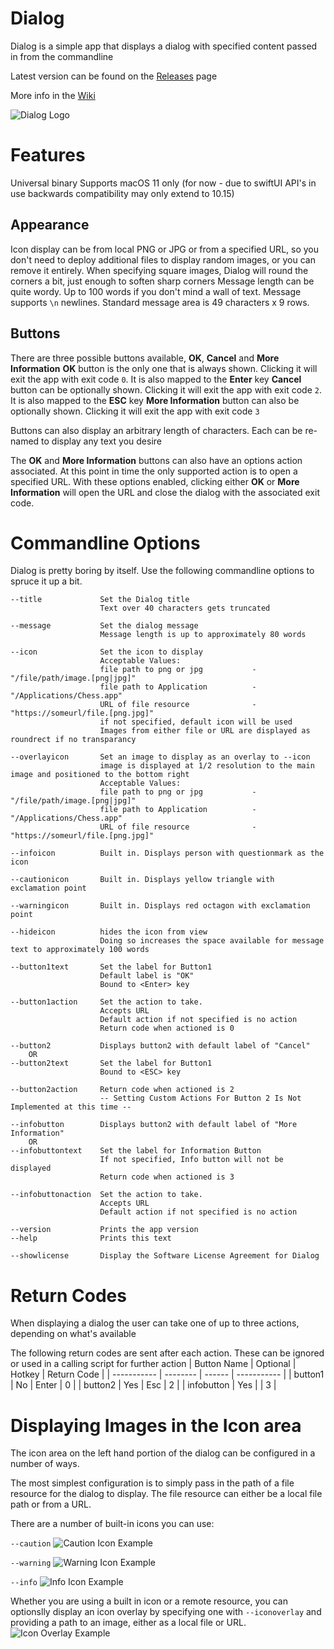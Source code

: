 
# Dialog

Dialog is a simple app that displays a dialog with specified content passed in from the commandline

Latest version can be found on the [Releases](https://github.com/bartreardon/Dialog-public/releases) page

More info in the [Wiki](https://github.com/bartreardon/Dialog-public/wiki)

![Dialog Logo](/assets/screen1.png)


# Features
Universal binary
Supports macOS 11 only (for now - due to swiftUI API's in use backwards compatibility may only extend to 10.15)

## Appearance
Icon display can be from local PNG or JPG or from a specified URL, so you don't need to deploy additional files to display random images, or you can remove it entirely. When specifying square images, Dialog will round the corners a bit, just enough to soften sharp corners
Message length can be quite wordy. Up to 100 words if you don't mind a wall of text. Message supports `\n` newlines. Standard message area is 49 characters x 9 rows.

## Buttons
There are three possible buttons available, **OK**, **Cancel** and **More Information**
**OK** button is the only one that is always shown. Clicking it will exit the app with exit code `0`. It is also mapped to the **Enter** key
**Cancel** button can be optionally shown. Clicking it will exit the app with exit code `2`. It is also mapped to the **ESC** key
**More Information** button can also be optionally shown. Clicking it will exit the app with exit code `3`

Buttons can also display an arbitrary length of characters. Each can be re-named to display any text you desire

The **OK** and **More Information** buttons can also have an options action associated. At this point in time the only supported action is to open a specified URL. With these options enabled, clicking either **OK** or **More Information** will open the URL and close the dialog with the associated exit code. 



# Commandline Options

Dialog is pretty boring by itself. Use the following commandline options to spruce it up a bit.

    --title             Set the Dialog title
                        Text over 40 characters gets truncated
    
    --message           Set the dialog message
                        Message length is up to approximately 80 words
    
    --icon              Set the icon to display
                        Acceptable Values:
                        file path to png or jpg           -  "/file/path/image.[png|jpg]"
                        file path to Application          -  "/Applications/Chess.app"
                        URL of file resource              -  "https://someurl/file.[png.jpg]"
                        if not specified, default icon will be used
                        Images from either file or URL are displayed as roundrect if no transparancy

    --overlayicon       Set an image to display as an overlay to --icon
                        image is displayed at 1/2 resolution to the main image and positioned to the bottom right
                        Acceptable Values:
                        file path to png or jpg           -  "/file/path/image.[png|jpg]"
                        file path to Application          -  "/Applications/Chess.app"
                        URL of file resource              -  "https://someurl/file.[png.jpg]"
                        
    --infoicon          Built in. Displays person with questionmark as the icon

    --cautionicon       Built in. Displays yellow triangle with exclamation point

    --warningicon       Built in. Displays red octagon with exclamation point
            
    --hideicon          hides the icon from view
                        Doing so increases the space available for message text to approximately 100 words

    --button1text       Set the label for Button1
                        Default label is "OK"
                        Bound to <Enter> key

    --button1action     Set the action to take.
                        Accepts URL
                        Default action if not specified is no action
                        Return code when actioned is 0

    --button2           Displays button2 with default label of "Cancel"
        OR
    --button2text       Set the label for Button1
                        Bound to <ESC> key

    --button2action     Return code when actioned is 2
                        -- Setting Custom Actions For Button 2 Is Not Implemented at this time --

    --infobutton        Displays button2 with default label of "More Information"
        OR
    --infobuttontext    Set the label for Information Button
                        If not specified, Info button will not be displayed
                        Return code when actioned is 3

    --infobuttonaction  Set the action to take.
                        Accepts URL
                        Default action if not specified is no action

    --version           Prints the app version
    --help              Prints this text

    --showlicense       Display the Software License Agreement for Dialog

# Return Codes
When displaying a dialog the user can take one of up to three actions, depending on what's available

The following return codes are sent after each action. These can be ignored or used in a calling script for further action
| Button Name | Optional | Hotkey | Return Code |
| ----------- | -------- | ------ | ----------- |
| button1     | No       | Enter  | 0           |
| button2     | Yes      | Esc    | 2           |
| infobutton  | Yes      |        | 3           |

# Displaying Images in the Icon area
The icon area on the left hand portion of the dialog can be configured in a number of ways.

The most simplest configuration is to simply pass in the path of a file resource for the dialog to display. The file resource can either be a local file path or from a URL.

There are a number of built-in icons you can use:

`--caution`
![Caution Icon Example](/assets/caution.png)

`--warning`
![Warning Icon Example](/assets/warning.png)

`--info`
![Info Icon Example](/assets/info.png)

Whether you are using a built in icon or a remote resource, you can optionslly display an icon overlay by specifying one with `--iconoverlay` and providing a path to an image, either as a local file or URL.
![Icon Overlay Example](/assets/overlay2.png)
